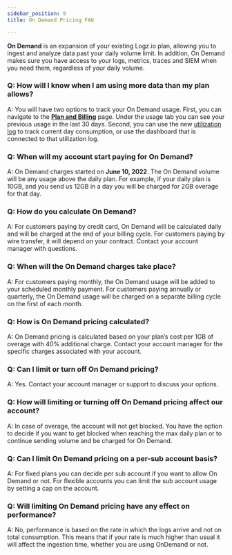 ```yaml
---
sidebar_position: 9
title: On Demand Pricing FAQ

---
```


**On Demand** is an expansion of your existing Logz.io plan, allowing you to ingest and analyze data past your daily volume limit. In addition, On Demand makes sure you have access to your logs, metrics, traces and SIEM when you need them, regardless of your daily volume.

### Q: How will I know when I am using more data than my plan allows?

A: You will have two options to track your On Demand usage. First, you can navigate to the **[Plan and Billing](https://app.logz.io/#/dashboard/settings/plan-and-billing/plan)** page. Under the usage tab you can see your previous usage in the last 30 days. Second, you can use the new [utilization log](https://docs.logz.io/user-guide/accounts/manage-account-usage.html) to track current day consumption, or use the dashboard that is connected to that utilization log. 

### Q: When will my account start paying for On Demand?

A: On Demand charges started on **June 10, 2022**. The On Demand volume will be any usage above the daily plan. For example, if your daily plan is 10GB, and you send us 12GB in a day you will be charged for 2GB overage for that day. 

### Q: How do you calculate On Demand?

A: For customers paying by credit card, On Demand will be calculated daily and will be charged at the end of your billing cycle. For customers paying by wire transfer, it will depend on your contract. Contact your account manager with questions.

### Q: When will the On Demand charges take place?

A: For customers paying monthly, the On Demand usage will be added to your scheduled monthly payment. For customers paying annually or quarterly, the On Demand usage will be charged on a separate billing cycle on the first of each month.

### Q: How is On Demand pricing calculated?

A: On Demand pricing is calculated based on your plan’s cost per 1GB of overage with 40% additional charge. Contact your account manager for the specific charges associated with your account.

### Q: Can I limit or turn off On Demand pricing?

A: Yes. Contact your account manager or support to discuss your options.

### Q: How will limiting or turning off On Demand pricing affect our account? 

A: In case of overage, the account will not get blocked. You have the option to decide if you want to get blocked when reaching the max daily plan or to continue sending volume and be charged for On Demand. 

### Q: Can I limit On Demand pricing on a per-sub account basis? 

A: For fixed plans you can decide per sub account if you want to allow On Demand or not. For flexible accounts you can limit the sub account usage by setting a cap on the account. 

### Q: Will limiting On Demand pricing have any effect on performance? 

A: No, performance is based on the rate in which the logs arrive and not on total consumption. This means that if your rate is much higher than usual it will affect the ingestion time, whether you are using OnDemand or not. 
